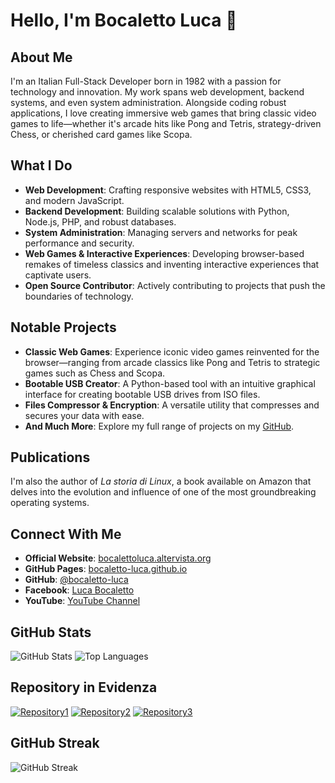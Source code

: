 # Hello, I'm Bocaletto Luca 👋

## About Me

I'm an Italian Full-Stack Developer born in 1982 with a passion for technology and innovation. My work spans web development, backend systems, and even system administration. Alongside coding robust applications, I love creating immersive web games that bring classic video games to life—whether it's arcade hits like Pong and Tetris, strategy-driven Chess, or cherished card games like Scopa.

## What I Do

- **Web Development**: Crafting responsive websites with HTML5, CSS3, and modern JavaScript.
- **Backend Development**: Building scalable solutions with Python, Node.js, PHP, and robust databases.
- **System Administration**: Managing servers and networks for peak performance and security.
- **Web Games & Interactive Experiences**: Developing browser-based remakes of timeless classics and inventing interactive experiences that captivate users.
- **Open Source Contributor**: Actively contributing to projects that push the boundaries of technology.

## Notable Projects

- **Classic Web Games**: Experience iconic video games reinvented for the browser—ranging from arcade classics like Pong and Tetris to strategic games such as Chess and Scopa.
- **Bootable USB Creator**: A Python-based tool with an intuitive graphical interface for creating bootable USB drives from ISO files.
- **Files Compressor & Encryption**: A versatile utility that compresses and secures your data with ease.
- **And Much More**: Explore my full range of projects on my [GitHub](https://github.com/bocaletto-luca/).

## Publications

I'm also the author of *La storia di Linux*, a book available on Amazon that delves into the evolution and influence of one of the most groundbreaking operating systems.

## Connect With Me

- **Official Website**: [bocalettoluca.altervista.org](https://bocalettoluca.altervista.org)
- **GitHub Pages**: [bocaletto-luca.github.io](https://bocaletto-luca.github.io)
- **GitHub**: [@bocaletto-luca](https://github.com/bocaletto-luca/)
- **Facebook**: [Luca Bocaletto](https://www.facebook.com/people/Luca-Bocaletto/pfbid0hJenerqZQQ6zJAkY6cc2511AeSiGHvP7Jxr3bBrA7Kque99TprKQn99b2t3eZ41Ll)
- **YouTube**: [YouTube Channel]([#](https://www.youtube.com/@elektronoide))  <!-- Replace '#' with your channel link -->

## GitHub Stats

![GitHub Stats](https://github-readme-stats.vercel.app/api?username=bocaletto-luca&show_icons=true&theme=radical)
![Top Languages](https://github-readme-stats.vercel.app/api/top-langs/?username=bocaletto-luca&layout=compact&theme=radical)

## Repository in Evidenza

[![Repository1](https://github-readme-stats.vercel.app/api/pin/?username=bocaletto-luca&repo=Repository1&theme=radical)](https://github.com/bocaletto-luca/Repository1)
[![Repository2](https://github-readme-stats.vercel.app/api/pin/?username=bocaletto-luca&repo=Repository2&theme=radical)](https://github.com/bocaletto-luca/Repository2)
[![Repository3](https://github-readme-stats.vercel.app/api/pin/?username=bocaletto-luca&repo=Repository3&theme=radical)](https://github.com/bocaletto-luca/Repository3)

## GitHub Streak

![GitHub Streak](https://github-readme-streak-stats.herokuapp.com/?user=bocaletto-luca&theme=radical)

